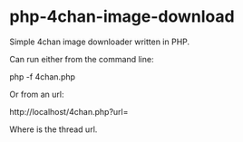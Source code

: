 php-4chan-image-download
========================

Simple 4chan image downloader written in PHP.

Can run either from the command line:

php -f 4chan.php <url>


Or from an url:

http://localhost/4chan.php?url=<url>

Where <url> is the thread url.
